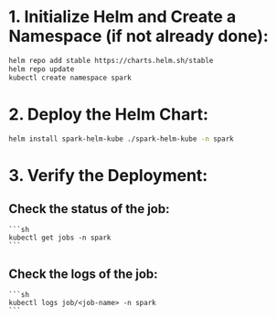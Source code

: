 # 1. Initialize Helm and Create a Namespace (if not already done):
```sh
helm repo add stable https://charts.helm.sh/stable
helm repo update
kubectl create namespace spark

```
# 2. Deploy the Helm Chart:
```sh
helm install spark-helm-kube ./spark-helm-kube -n spark
```

# 3. Verify the Deployment:
## Check the status of the job:
    ```sh
    kubectl get jobs -n spark
    ```
## Check the logs of the job:
    ```sh
    kubectl logs job/<job-name> -n spark
    ```



